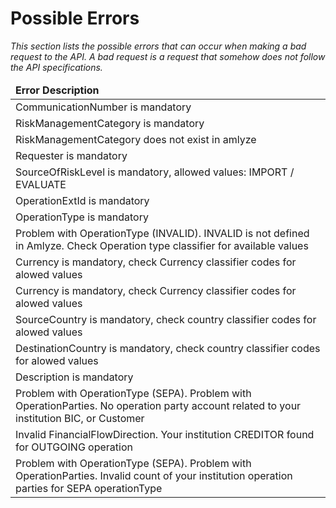 # Possible Errors
<i>This section lists the possible errors that can occur when making a bad request to the API. A bad request is a request that somehow does not follow the API specifications.

<table>
    <thead>
        <tr>
            <td><b>Error Description</b></td>
        </tr>
    </thead>
    <tbody>
        <tr>
            <td >CommunicationNumber is mandatory</td>
        <tr>
            <td>RiskManagementCategory is mandatory</td>
        </tr>
        <tr>
            <td >RiskManagementCategory does not exist in amlyze</td>
        </tr>
        <tr>
            <td>Requester is mandatory</td>
        </tr>
         <tr>
            <td>SourceOfRiskLevel is mandatory, allowed values: IMPORT / EVALUATE</td>
        </tr>
         <tr>
            <td>OperationExtId is mandatory</td>
        </tr>
         <tr>
            <td>OperationType is mandatory</td>
        </tr>
         <tr>
            <td>Problem with OperationType (INVALID).  INVALID is not defined in Amlyze. Check Operation type classifier for available values</td>
        </tr>
         <tr>
            <td>Currency is mandatory, check Currency classifier codes for alowed values</td>
        </tr>
         <tr>
            <td>Currency is mandatory, check Currency classifier codes for alowed values</td>
        </tr>
         <tr>
            <td>SourceCountry is mandatory, check country classifier codes for alowed values</td>
        </tr>
         <tr>
            <td>DestinationCountry is mandatory, check country classifier codes for alowed values</td>
        </tr>
        <tr>
            <td>Description is mandatory</td>
        </tr>
        <tr>
            <td>Problem with OperationType (SEPA).  Problem with OperationParties.  No operation party account related to your institution BIC, or Customer</td>
        </tr>
        <tr>
            <td>Invalid FinancialFlowDirection. Your institution CREDITOR found for OUTGOING operation</td>
        </tr>
        <tr>
            <td>Problem with OperationType (SEPA).  Problem with OperationParties.  Invalid count of your institution operation parties for SEPA operationType</td>
        </tr>
    </tbody>
</table>
